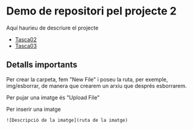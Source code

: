 # Demo de repositori pel projecte 2

Aquí haurieu de descriure el projecte

- [Tasca02](tasca02/README.md)
- [Tasca03](tasca03/README.md)

## Detalls importants

Per crear la carpeta, fem "New File" i poseu la ruta, per exemple, img/esborrar, de manera que crearem un arxiu que després esborrarem.

Per pujar una imatge és "Upload File"

Per inserir una imatge

```
![Descripció de la imatge](ruta de la imatge)
```


